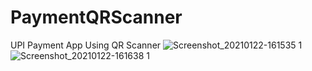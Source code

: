 # PaymentQRScanner
UPI Payment App Using QR Scanner
![Screenshot_20210122-161535 1](https://user-images.githubusercontent.com/64131961/105482021-d403c500-5ccd-11eb-8167-65d7941f44a6.png)
![Screenshot_20210122-161638 1](https://user-images.githubusercontent.com/64131961/105482055-e0881d80-5ccd-11eb-98be-1cbc6da636bd.png)

